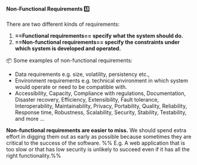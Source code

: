 <link rel="stylesheet" href="{{baseUrl}}/css/textbook.css">

<div class="website-content">

<div id="title">

#### Non-Functional Requirements :one:

</div>

<div id="body">

There are two different kinds of requirements:  

1. **==Functional requirements== specify what the system should do.**
2. **==Non-functional requirements== specify the constraints under which system is developed and operated.** 

<tip-box> 

:package: Some examples of non-functional requirements:

  * Data requirements e.g. size, volatility, persistency etc.,
  * Environment requirements e.g. technical environment in which system would operate or need to be compatible with.
  * Accessibility, Capacity, Compliance with regulations, Documentation, Disaster recovery, Efficiency, Extensibility, Fault tolerance, Interoperability, Maintainability, Privacy, Portability, Quality, Reliability, Response time, Robustness, Scalability, Security, Stability, Testability, and more ...

</tip-box>


**Non-functional requirements are easier to miss.** We should spend extra effort in digging them out as early as possible because sometimes they are critical to the success of the software. %%&nbsp;E.g. A web application that is too slow or that has low security is unlikely to succeed even if it has all the right functionality.%%

</div>

<div id="extras">
<include src="exercises.md" />
<div>

</div>
